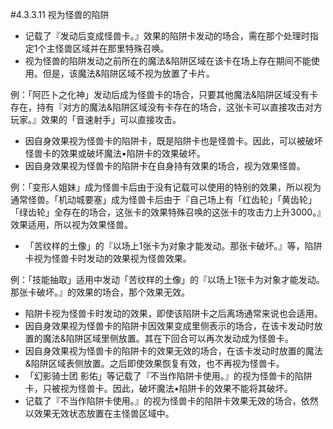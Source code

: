 #4.3.3.11        视为怪兽的陷阱
* 记载了『发动后变成怪兽卡。』效果的陷阱卡发动的场合，需在那个处理时指定1个主怪兽区域并在那里特殊召唤。
* 视为怪兽的陷阱发动之前所在的魔法&陷阱区域在该卡在场上存在期间不能使用。但是，该魔法&陷阱区域不视为放置了卡片。

例：「阿匹卜之化神」发动后成为怪兽卡的场合，只要其他魔法&陷阱区域没有卡存在，持有『对方的魔法&陷阱区域没有卡存在的场合，这张卡可以直接攻击对方玩家。』效果的「音速射手」可以直接攻击。
* 因自身效果视为怪兽卡的陷阱卡，既是陷阱卡也是怪兽卡。因此，可以被破坏怪兽卡的效果或破坏魔法•陷阱卡的效果破坏。
* 因自身效果视为怪兽卡的陷阱卡在自身持有效果的场合，视为效果怪兽。

例：「变形人姐妹」成为怪兽卡后由于没有记载可以使用的特别的效果，所以视为通常怪兽。「机动城要塞」成为怪兽卡后由于『自己场上有「红齿轮」「黄齿轮」「绿齿轮」全存在的场合，这张卡的效果特殊召唤的这张卡的攻击力上升3000。』效果适用，所以视为效果怪兽。
* 「苦纹样的土像」的『以场上1张卡为对象才能发动。那张卡破坏。』等，陷阱卡视为怪兽卡时发动的效果视为怪兽效果。

例：「技能抽取」适用中发动「苦纹样的土像」的『以场上1张卡为对象才能发动。那张卡破坏。』的效果的场合，那个效果无效。
* 陷阱卡视为怪兽卡时发动的效果，即使该陷阱卡之后离场通常来说也会适用。
* 因自身效果视为怪兽卡的陷阱卡因效果变成里侧表示的场合，在该卡发动时放置的魔法&陷阱区域里侧放置。其在下回合可以再次发动成为怪兽卡。
* 因自身效果视为怪兽卡的陷阱卡的效果无效的场合，在该卡发动时放置的魔法&陷阱区域表侧放置。之后即使效果恢复有效，也不再视为怪兽卡。
* 「幻影骑士团 影佑」等记载了『不当作陷阱卡使用。』的视为怪兽卡的陷阱卡，只被视为怪兽卡。因此，破坏魔法•陷阱卡的效果不能将其破坏。
* 记载了『不当作陷阱卡使用。』的视为怪兽卡的陷阱卡效果无效的场合，依然以效果无效状态放置在主怪兽区域中。
